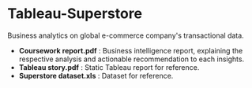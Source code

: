# Tableau-Superstore 
Business analytics on global e-commerce company's transactional data.
- **Coursework report.pdf** : Business intelligence report, explaining the respective analysis and actionable recommendation to each insights.
- **Tableau story.pdf** : Static Tableau report for reference.
- **Superstore dataset.xls** : Dataset for reference.
